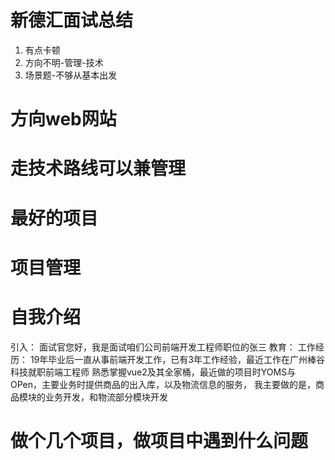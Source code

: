 # 新德汇面试总结
1. 有点卡顿
1. 方向不明-管理-技术
1. 场景题-不够从基本出发

# 方向web网站
# 走技术路线可以兼管理
# 最好的项目
# 项目管理

# 自我介绍
引入： 面试官您好，我是面试咱们公司前端开发工程师职位的张三
教育： 
工作经历： 19年毕业后一直从事前端开发工作，已有3年工作经验，最近工作在广州棒谷科技就职前端工程师
熟悉掌握vue2及其全家桶，最近做的项目时YOMS与OPen，主要业务时提供商品的出入库，以及物流信息的服务，
我主要做的是，商品模块的业务开发，和物流部分模块开发

# 做个几个项目，做项目中遇到什么问题
# 